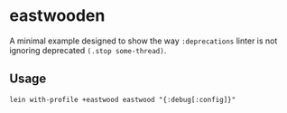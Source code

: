 # eastwooden

A minimal example designed to show the way `:deprecations` linter is
not ignoring deprecated `(.stop some-thread)`.

## Usage

    lein with-profile +eastwood eastwood "{:debug[:config]}"
